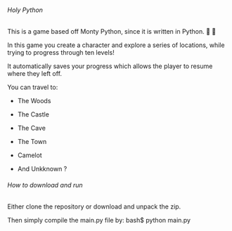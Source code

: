 ###### Holy Python

This is a game based off Monty Python, since it is written in Python.
    :snake:
    :snake:


In this game you create a character and explore a series of locations, while trying to progress through ten levels!

It automatically saves your progress which allows the player to resume where they left off.

You can travel to:

- The Woods

- The Castle

- The Cave

- The Town

- Camelot

- And Unkknown ?


###### How to download and run

Either clone the repository or download and unpack the zip.

Then simply compile the main.py file by:
bash$  python main.py
